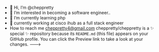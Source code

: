 - 👋 Hi, I’m @cheppretty
- 👀 I’m interested in becoming a software engineer..
- 🌱 I’m currently learning  php 
- 💞️ currently working at cisco ihub as a full stack engineer
- How to reach me  cheppretty4@gmail.com 
cheppretty/cheppretty is a ✨ special ✨ repository because its `README.md` (this file) appears on your GitHub profile.
You can click the Preview link to take a look at your changes.
--->
